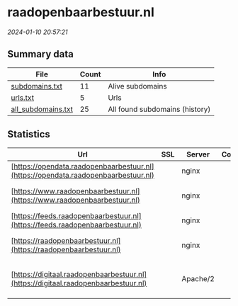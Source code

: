 # raadopenbaarbestuur.nl
*2024-01-10 20:57:21*
## Summary data
| File       | Count | Info |
|------------|-------|------|
|[subdomains.txt](/data/raadopenbaarbestuur.nl/subdomains.txt)|11|Alive subdomains|
|[urls.txt](/data/raadopenbaarbestuur.nl/urls.txt)|5|Urls|
|[all_subdomains.txt](/data/raadopenbaarbestuur.nl/all_subdomains.txt)|25|All found subdomains (history)|
## Statistics
| Url | SSL | Server | Cookie | HSTS | CSP | XFO | XXP | RP | Tech |Title |
|------------|-------|------|------|------|------|------|------|------|------|------|
|[https://opendata.raadopenbaarbestuur.nl](https://opendata.raadopenbaarbestuur.nl)| |nginx| |:white_check_mark: | | :white_check_mark: | :white_check_mark: | :white_check_mark: |HSTS Nginx||
|[https://www.raadopenbaarbestuur.nl](https://www.raadopenbaarbestuur.nl)| |nginx| |:white_check_mark: |:warning: | :white_check_mark: | :white_check_mark: | :white_check_mark: |Bloomreach HSTS Nginx|Home | Raad voor...|
|[https://feeds.raadopenbaarbestuur.nl](https://feeds.raadopenbaarbestuur.nl)| |nginx| |:white_check_mark: | | :white_check_mark: | :white_check_mark: | :white_check_mark: |HSTS Nginx||
|[https://raadopenbaarbestuur.nl](https://raadopenbaarbestuur.nl)| |nginx| |:white_check_mark: |:warning: | :white_check_mark: | :white_check_mark: | :white_check_mark: |HSTS Nginx|301 Moved Perman...|
|[https://digitaal.raadopenbaarbestuur.nl](https://digitaal.raadopenbaarbestuur.nl)| |Apache/2| |:white_check_mark: |:warning: | :white_check_mark: | :white_check_mark: | :white_check_mark: |Apache HTTP Server:2 PHP:7.3.33||